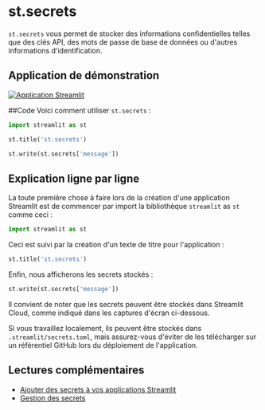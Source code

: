 # st.secrets

`st.secrets` vous permet de stocker des informations confidentielles telles que des clés API, des mots de passe de base de données ou d'autres informations d'identification.

## Application de démonstration

[![Application Streamlit](https://static.streamlit.io/badges/streamlit_badge_black_white.svg)](https://share.streamlit.io/dataprofessor/st.secrets/)

##Code
Voici comment utiliser `st.secrets` :
```python
import streamlit as st

st.title('st.secrets')

st.write(st.secrets['message'])
```

## Explication ligne par ligne
La toute première chose à faire lors de la création d'une application Streamlit est de commencer par import la bibliothèque `streamlit` as `st` comme ceci :
```python
import streamlit as st
```

Ceci est suivi par la création d'un texte de titre pour l'application :
```python
st.title('st.secrets')
```

Enfin, nous afficherons les secrets stockés :
```python
st.write(st.secrets['message'])
```

Il convient de noter que les secrets peuvent être stockés dans Streamlit Cloud, comme indiqué dans les captures d'écran ci-dessous.

Si vous travaillez localement, ils peuvent être stockés dans `.streamlit/secrets.toml`, mais assurez-vous d'éviter de les télécharger sur un référentiel GitHub lors du déploiement de l'application.

## Lectures complémentaires
- [Ajouter des secrets à vos applications Streamlit](https://blog.streamlit.io/secrets-in-sharing-apps/)
- [Gestion des secrets](https://docs.streamlit.io/streamlit-cloud/get-started/deploy-an-app/connect-to-data-sources/secrets-management)